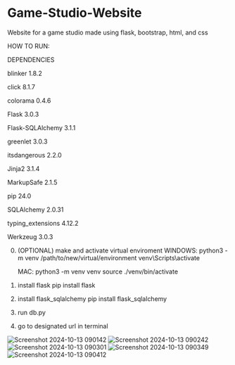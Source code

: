 # Game-Studio-Website
Website for a game studio made using flask, bootstrap, html, and css

HOW TO RUN:

DEPENDENCIES

blinker           1.8.2

click             8.1.7

colorama          0.4.6

Flask             3.0.3

Flask-SQLAlchemy  3.1.1

greenlet          3.0.3

itsdangerous      2.2.0

Jinja2            3.1.4

MarkupSafe        2.1.5

pip               24.0

SQLAlchemy        2.0.31

typing_extensions 4.12.2

Werkzeug          3.0.3

0. (OPTIONAL) make and activate virtual enviroment
    WINDOWS: 
        python3 -m venv /path/to/new/virtual/environment
        venv\Scripts\activate

    MAC:
        python3 -m venv venv
        source ./venv/bin/activate 
    
1. install flask
    pip install flask
2. install flask_sqlalchemy
    pip install flask_sqlalchemy
3. run db.py
4. go to designated url in terminal
        
![Screenshot 2024-10-13 090142](https://github.com/user-attachments/assets/2628c117-29ae-449a-9ac8-0ea64888606d)
![Screenshot 2024-10-13 090242](https://github.com/user-attachments/assets/06eee1e9-203f-411c-962e-e2013c0b0d89)
![Screenshot 2024-10-13 090301](https://github.com/user-attachments/assets/295078f1-4182-4a89-94e4-b93067026ad0)
![Screenshot 2024-10-13 090349](https://github.com/user-attachments/assets/45c80260-b53a-4ccd-ac07-9aa8e7cac3fc)
![Screenshot 2024-10-13 090412](https://github.com/user-attachments/assets/717abb44-d426-4b3d-8c57-9397ba41b862)
